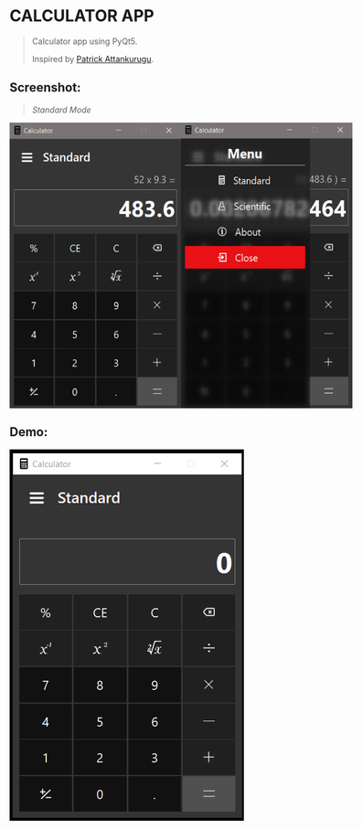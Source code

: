 # CALCULATOR APP

>Calculator app using PyQt5.
> 
>Inspired by [Patrick Attankurugu](https://github.com/PatrickAttankurugu/Scientific-Calculator).


## Screenshot:
>*Standard Mode*

<div style="display:flex; justify-content: space-evenly;">
<img src='screenshots/ss-1.png' width="300" height="500">
<img src="screenshots/ss-2.png" width="300" height="500">
</div>

## Demo:
![demo1](demos/Calc_app_demo_1.gif)






